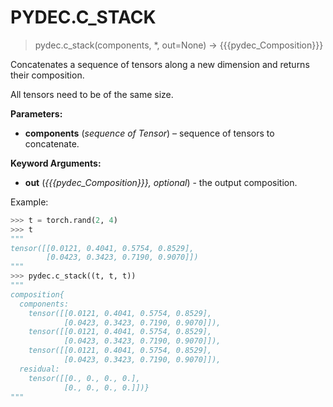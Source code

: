 # PYDEC.C_STACK
> pydec.c_stack(components, *, out=None) →  {{{pydec_Composition}}}

Concatenates a sequence of tensors along a new dimension and returns their composition.

All tensors need to be of the same size.

**Parameters:**

* **components** (*sequence of Tensor*) – sequence of tensors to concatenate.

**Keyword Arguments:**
* **out** (*{{{pydec_Composition}}}, optional*) - the output composition.


Example:
```python
>>> t = torch.rand(2, 4)
>>> t
"""
tensor([[0.0121, 0.4041, 0.5754, 0.8529],
        [0.0423, 0.3423, 0.7190, 0.9070]])
"""
>>> pydec.c_stack((t, t, t))
"""
composition{
  components:
    tensor([[0.0121, 0.4041, 0.5754, 0.8529],
            [0.0423, 0.3423, 0.7190, 0.9070]]),
    tensor([[0.0121, 0.4041, 0.5754, 0.8529],
            [0.0423, 0.3423, 0.7190, 0.9070]]),
    tensor([[0.0121, 0.4041, 0.5754, 0.8529],
            [0.0423, 0.3423, 0.7190, 0.9070]]),
  residual:
    tensor([[0., 0., 0., 0.],
            [0., 0., 0., 0.]])}
"""
```
